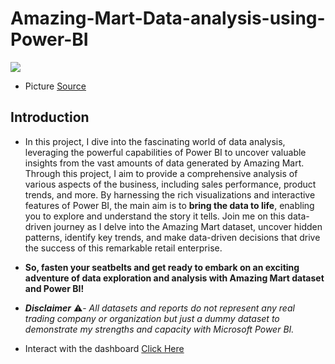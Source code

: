 # Amazing-Mart-Data-analysis-using-Power-BI
 ![](https://th.bing.com/th/id/OIP.KJR7866fPDGUmo-Bc_pgtQHaHa?rs=1&pid=ImgDetMain)
 
 - Picture [Source](https://th.bing.com/th?id=OIP.KJR7866fPDGUmo-Bc_pgtQHaHa&w=250&h=250&c=8&rs=1&qlt=90&o=6&pid=3.1&rm=2***)
  
## Introduction
- In this project, I dive into the fascinating world of data analysis, leveraging the powerful capabilities of Power BI to uncover valuable insights from the vast amounts of data generated by Amazing Mart. Through this project, I aim to provide a comprehensive analysis of various aspects of the business, including sales performance, product trends, and more. By harnessing the rich visualizations and interactive features of Power BI, the main aim is to **bring the data to life**, enabling you to explore and understand the story it tells. Join me on this data-driven journey as I delve into the Amazing Mart dataset, uncover hidden patterns, identify key trends, and make data-driven decisions that drive the success of this remarkable retail enterprise.
- **So, fasten your seatbelts and get ready to embark on an exciting adventure of data exploration and analysis with Amazing Mart dataset and Power BI!**

- **_Disclaimer_** ⚠️- _All datasets and reports do not represent any real trading company or organization but just a dummy dataset to demonstrate my strengths and capacity with Microsoft Power BI._


- Interact with the dashboard [Click Here](https://app.powerbi.com/groups/me/reports/b71c7d9e-bc73-490f-8d5e-03bf80791ddb/ReportSection?experience=power-bi)
